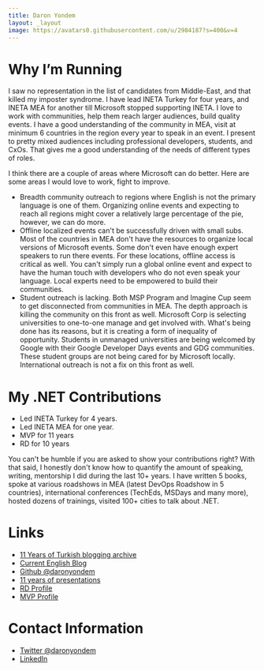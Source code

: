 ```yaml
---
title: Daron Yondem
layout: _layout
image: https://avatars0.githubusercontent.com/u/2984187?s=400&v=4
---
```


# Why I’m Running

I saw no representation in the list of candidates from Middle-East, and that killed my imposter syndrome. I have lead INETA Turkey for four years, and INETA MEA for another till Microsoft stopped supporting INETA. I love to work with communities, help them reach larger audiences, build quality events. I have a good understanding of the community in MEA, visit at minimum 6 countries in the region every year to speak in an event. I present to pretty mixed audiences including professional developers, students, and CxOs. That gives me a good understanding of the needs of different types of roles. 

I think there are a couple of areas where Microsoft can do better. Here are some areas I would love to work, fight to improve. 

* Breadth community outreach to regions where English is not the primary language is one of them. Organizing online events and expecting to reach all regions might cover a relatively large percentage of the pie, however, we can do more. 
* Offline localized events can't be successfully driven with small subs. Most of the countries in MEA don't have the resources to organize local versions of Microsoft events. Some don't even have enough expert speakers to run there events. For these locations, offline access is critical as well. You can't simply run a global online event and expect to have the human touch with developers who do not even speak your language. Local experts need to be empowered to build their communities. 
* Student outreach is lacking. Both MSP Program and Imagine Cup seem to get disconnected from communities in MEA. The depth approach is killing the community on this front as well. Microsoft Corp is selecting universities to one-to-one manage and get involved with. What's being done has its reasons, but it is creating a form of inequality of opportunity. Students in unmanaged universities are being welcomed by Google with their Google Developer Days events and GDG communities. These student groups are not being cared for by Microsoft locally. International outreach is not a fix on this front as well. 

# My .NET Contributions

* Led INETA Turkey for 4 years.
* Led INETA MEA for one year.
* MVP for 11 years
* RD for 10 years

You can't be humble if you are asked to show your contributions right? With that said, I honestly don't know how to quantify the amount of speaking, writing, mentorship I did during the last 10+ years. I have written 5 books, spoke at various roadshows in MEA (latest DevOps Roadshow in 5 countries), international conferences (TechEds, MSDays and many more), hosted dozens of trainings, visited 100+ cities to talk about .NET.  

# Links

- [11 Years of Turkish blogging archive](https://github.com/daronyondem/daron-turkce-blog)
- [Current English Blog](https://daron.blog/)
- [Github @daronyondem](https://github.com/daronyondem)
- [11 years of presentations](https://speakerdeck.com/daronyondem)
- [RD Profile](https://rd.microsoft.com/en-us/daron-yondem)
- [MVP Profile](https://mvp.microsoft.com/en-us/PublicProfile/4015692?fullName=Daron%20Yondem)

# Contact Information
- [Twitter @daronyondem](https://twitter.com/daronyondem)
- [LinkedIn](https://www.linkedin.com/in/daronyondem/)